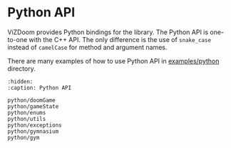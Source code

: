 # Python API

ViZDoom provides Python bindings for the library. The Python API is one-to-one with the C++ API. The only difference is the use of `snake_case` instead of `camelCase` for method and argument names.

There are many examples of how to use Python API in [examples/python](https://github.com/Farama-Foundation/ViZDoom/tree/master/examples/python) directory.


```{toctree}
:hidden:
:caption: Python API

python/doomGame
python/gameState
python/enums
python/utils
python/exceptions
python/gymnasium
python/gym
```
